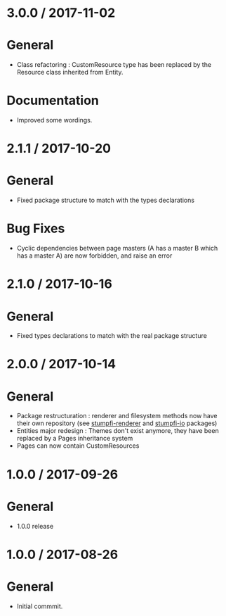 3.0.0 / 2017-11-02
==================

# General
 - Class refactoring : CustomResource type has been replaced by the Resource class inherited from Entity.

# Documentation
 - Improved some wordings.


2.1.1 / 2017-10-20
==================

# General
 - Fixed package structure to match with the types declarations

# Bug Fixes
 - Cyclic dependencies between page masters (A has a master B which has a master A) are now forbidden, and raise an error


2.1.0 / 2017-10-16
==================

# General
 - Fixed types declarations to match with the real package structure


2.0.0 / 2017-10-14
==================

# General
 - Package restructuration : renderer and filesystem methods now have their own repository (see [stumpfi-renderer](https://github.com/matthieujabbour/stumpfi-renderer) and [stumpfi-io](https://github.com/matthieujabbour/stumpfi-io) packages)
 - Entities major redesign : Themes don't exist anymore, they have been replaced by a Pages inheritance system
 - Pages can now contain CustomResources


1.0.0 / 2017-09-26
==================

# General
 - 1.0.0 release


1.0.0 / 2017-08-26
==================

# General
 - Initial commmit.